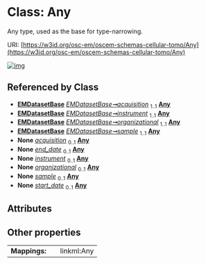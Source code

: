 
# Class: Any

Any type, used as the base for type-narrowing.

URI: [https://w3id.org/osc-em/oscem-schemas-cellular-tomo/Any](https://w3id.org/osc-em/oscem-schemas-cellular-tomo/Any)


[![img](https://yuml.me/diagram/nofunky;dir:TB/class/[EMDatasetBase],[EMDatasetBase]++-%20acquisition%201..1>[Any],[EMDatasetBase]++-%20instrument%201..1>[Any],[EMDatasetBase]++-%20organizational%201..1>[Any],[EMDatasetBase]++-%20sample%201..1>[Any],[EMDatasetBase]++-%20acquisition(i)%200..1>[Any],[Grant]++-%20end_date%200..1>[Any],[EMDatasetBase]++-%20instrument(i)%200..1>[Any],[EMDatasetBase]++-%20organizational(i)%200..1>[Any],[EMDatasetBase]++-%20sample(i)%200..1>[Any],[Grant]++-%20start_date%200..1>[Any],[Grant])](https://yuml.me/diagram/nofunky;dir:TB/class/[EMDatasetBase],[EMDatasetBase]++-%20acquisition%201..1>[Any],[EMDatasetBase]++-%20instrument%201..1>[Any],[EMDatasetBase]++-%20organizational%201..1>[Any],[EMDatasetBase]++-%20sample%201..1>[Any],[EMDatasetBase]++-%20acquisition(i)%200..1>[Any],[Grant]++-%20end_date%200..1>[Any],[EMDatasetBase]++-%20instrument(i)%200..1>[Any],[EMDatasetBase]++-%20organizational(i)%200..1>[Any],[EMDatasetBase]++-%20sample(i)%200..1>[Any],[Grant]++-%20start_date%200..1>[Any],[Grant])

## Referenced by Class

 *  **[EMDatasetBase](EMDatasetBase.md)** *[EMDatasetBase➞acquisition](EMDatasetBase_acquisition.md)*  <sub>1..1</sub>  **[Any](Any.md)**
 *  **[EMDatasetBase](EMDatasetBase.md)** *[EMDatasetBase➞instrument](EMDatasetBase_instrument.md)*  <sub>1..1</sub>  **[Any](Any.md)**
 *  **[EMDatasetBase](EMDatasetBase.md)** *[EMDatasetBase➞organizational](EMDatasetBase_organizational.md)*  <sub>1..1</sub>  **[Any](Any.md)**
 *  **[EMDatasetBase](EMDatasetBase.md)** *[EMDatasetBase➞sample](EMDatasetBase_sample.md)*  <sub>1..1</sub>  **[Any](Any.md)**
 *  **None** *[acquisition](acquisition.md)*  <sub>0..1</sub>  **[Any](Any.md)**
 *  **None** *[end_date](end_date.md)*  <sub>0..1</sub>  **[Any](Any.md)**
 *  **None** *[instrument](instrument.md)*  <sub>0..1</sub>  **[Any](Any.md)**
 *  **None** *[organizational](organizational.md)*  <sub>0..1</sub>  **[Any](Any.md)**
 *  **None** *[sample](sample.md)*  <sub>0..1</sub>  **[Any](Any.md)**
 *  **None** *[start_date](start_date.md)*  <sub>0..1</sub>  **[Any](Any.md)**

## Attributes


## Other properties

|  |  |  |
| --- | --- | --- |
| **Mappings:** | | linkml:Any |